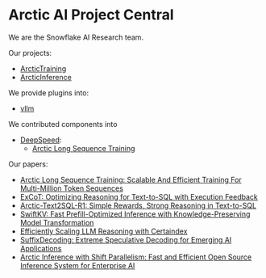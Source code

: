 # Arctic AI Project Central

We are the Snowflake AI Research team.

Our projects:
- [ArcticTraining](https://github.com/snowflakedb/ArcticTraining)
- [ArcticInference](https://github.com/snowflakedb/ArcticInference)

We provide plugins into:
- [vllm](https://github.com/vllm-project/vllm)

We contributed components into 
- [DeepSpeed](https://github.com/deepspeedai/deepspeed):
   * [Arctic Long Sequence Training](https://www.deepspeed.ai/tutorials/ulysses-alst-sequence-parallelism/)

Our papers:

* [Arctic Long Sequence Training: Scalable And Efficient Training For Multi-Million Token Sequences](https://arxiv.org/abs/2506.13996)
* [ExCoT: Optimizing Reasoning for Text-to-SQL with Execution Feedback](https://arxiv.org/abs/2503.19988)
* [Arctic-Text2SQL-R1: Simple Rewards, Strong Reasoning in Text-to-SQL](https://arxiv.org/abs/2505.20315)
* [SwiftKV: Fast Prefill-Optimized Inference with Knowledge-Preserving Model Transformation](https://arxiv.org/abs/2410.03960)
* [Efficiently Scaling LLM Reasoning with Certaindex](https://arxiv.org/abs/2412.20993)
* [SuffixDecoding: Extreme Speculative Decoding for Emerging AI Applications](https://arxiv.org/abs/2411.04975)
* [Arctic Inference with Shift Parallelism: Fast and Efficient Open Source Inference System for Enterprise AI](https://arxiv.org/abs/2507.11830)

